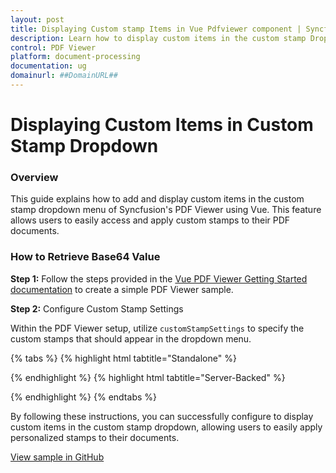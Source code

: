 ```yaml
---
layout: post
title: Displaying Custom stamp Items in Vue Pdfviewer component | Syncfusion
description: Learn how to display custom items in the custom stamp Dropdown in Syncfusion Vue Pdfviewer component of Syncfusion Essential JS 2 and more.
control: PDF Viewer
platform: document-processing
documentation: ug
domainurl: ##DomainURL##
---
```


# Displaying Custom Items in Custom Stamp Dropdown

### Overview

This guide explains how to add and display custom items in the custom stamp dropdown menu of Syncfusion's PDF Viewer using Vue. This feature allows users to easily access and apply custom stamps to their PDF documents.

### How to Retrieve Base64 Value

**Step 1:** Follow the steps provided in the [Vue PDF Viewer Getting Started documentation](https://help.syncfusion.com/document-processing/pdf/pdf-viewer/vue/getting-started) to create a simple PDF Viewer sample.

**Step 2:** Configure Custom Stamp Settings

Within the PDF Viewer setup, utilize `customStampSettings` to specify the custom stamps that should appear in the dropdown menu.

{% tabs %}
{% highlight html tabtitle="Standalone" %}

<template>
  <div id="app">
    <ejs-pdfviewer
      id="pdfViewer"
      ref="pdfviewer"
      :documentPath="documentPath"
      :resourceUrl="resourceUrl"
      :customStampSettings="customStampSettings"
      style="height: 640px;"
    >
    </ejs-pdfviewer>
  </div>
</template>

<script>
import { PdfViewerComponent, Toolbar, Magnification, Navigation,
         Annotation, TextSelection, TextSearch, FormFields, FormDesigner, PageOrganizer } from '@syncfusion/ej2-vue-pdfviewer';
export default {
  name: 'App',
  components: {
    'ejs-pdfviewer': PdfViewerComponent
  },
  data() {
    return {
      documentPath: "https://cdn.syncfusion.com/content/pdf/pdf-succinctly.pdf",
      resourceUrl: "https://cdn.syncfusion.com/ej2/27.2.2/dist/ej2-pdfviewer-lib",
      customStampSettings: {
        isAddToMenu: true,
        customStamps: [
            {
                customStampName: 'Image1',
                customStampImageSource: 'data:image/png;base64,...' // Provide a valid base64 or URL for the image
            },
            {
                customStampName: 'Image2',
                customStampImageSource: 'data:image/png;base64,...' // Provide a valid base64 or URL for the image
            }
        ],
        enableCustomStamp: true,
        opacity: 1
      }
    };
  },
  provide: {
    PdfViewer: [Toolbar, Magnification, Navigation, Annotation, TextSelection, TextSearch, FormFields, FormDesigner, PageOrganizer]
  },
  }
</script>

{% endhighlight %}
{% highlight html tabtitle="Server-Backed" %}

<template>
  <div id="app">
    <ejs-pdfviewer
      id="pdfViewer"
      ref="pdfviewer"
      :documentPath="documentPath"
      :serviceUrl="serviceUrl"
      :customStampSettings="customStampSettings"
      style="height: 640px;"
    >
    </ejs-pdfviewer>
  </div>
</template>

<script>
import { PdfViewerComponent, Toolbar, Magnification, Navigation,
         Annotation, TextSelection, TextSearch, FormFields, FormDesigner, PageOrganizer } from '@syncfusion/ej2-vue-pdfviewer';
export default {
  name: 'App',
  components: {
    'ejs-pdfviewer': PdfViewerComponent
  },
  data() {
    return {
      documentPath: "https://cdn.syncfusion.com/content/pdf/pdf-succinctly.pdf",
      serviceUrl: "https://document.syncfusion.com/web-services/pdf-viewer/api/pdfviewer",
      customStampSettings: {
        isAddToMenu: true,
        customStamps: [
            {
                customStampName: 'Image1',
                customStampImageSource: 'data:image/png;base64,...' // Provide a valid base64 or URL for the image
            },
            {
                customStampName: 'Image2',
                customStampImageSource: 'data:image/png;base64,...' // Provide a valid base64 or URL for the image
            }
        ],
        enableCustomStamp: true,
        opacity: 1
      }
    };
  },
  provide: {
    PdfViewer: [Toolbar, Magnification, Navigation, Annotation, TextSelection, TextSearch, FormFields, FormDesigner, PageOrganizer]
  },
  }
</script>

{% endhighlight %}
{% endtabs %}

By following these instructions, you can successfully configure to display custom items in the custom stamp dropdown, allowing users to easily apply personalized stamps to their documents.

[View sample in GitHub](https://github.com/SyncfusionExamples/vue-pdf-viewer-examples/tree/master/How%20to)